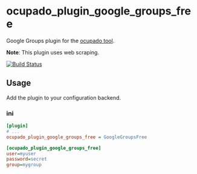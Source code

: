 # ocupado_plugin_google_groups_free
Google Groups plugin for the [ocupado tool](https://github.com/ashcrow/ocupado).

**Note**: This plugin uses web scraping.

[![Build Status](https://api.travis-ci.org/ashcrow/ocupado_plugin_google_groups_free.png)](https://travis-ci.org/ashcrow/ocupado_plugin_google_groups_free/)

## Usage
Add the plugin to your configuration backend.

### ini
```ini
[plugin]
# ...
ocupado_plugin_google_groups_free = GoogleGroupsFree

[ocupado_plugin_google_groups_free]
user=myuser
password=secret
group=mygroup
```
